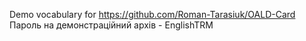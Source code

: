 Demo vocabulary for https://github.com/Roman-Tarasiuk/OALD-Card
<br/>
Пароль на демонстраційний архів - EnglishTRM
